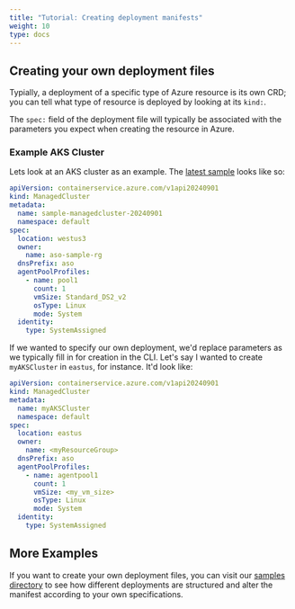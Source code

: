 ```yaml
---
title: "Tutorial: Creating deployment manifests"
weight: 10
type: docs
---
```


## Creating your own deployment files 

Typially, a deployment of a specific type of Azure resource is its own CRD; you can tell what type of resource is deployed by looking at its `kind:`.

The `spec:` field of the deployment file will typically be associated with the parameters you expect when creating the resource in Azure.

### Example AKS Cluster

Lets look at an AKS cluster as an example. The [latest sample](https://github.com/Azure/azure-service-operator/blob/main/v2/samples/containerservice/v1api20240901/v1api20240901_managedcluster.yaml) looks like so:

```yaml
apiVersion: containerservice.azure.com/v1api20240901
kind: ManagedCluster
metadata:
  name: sample-managedcluster-20240901
  namespace: default
spec:
  location: westus3
  owner:
    name: aso-sample-rg
  dnsPrefix: aso
  agentPoolProfiles:
    - name: pool1
      count: 1
      vmSize: Standard_DS2_v2
      osType: Linux
      mode: System
  identity:
    type: SystemAssigned
```

If we wanted to specify our own deployment, we'd replace parameters as we typically fill in for creation in the CLI. Let's say I wanted to create `myAKSCluster` in `eastus`, for instance. It'd look like:

```yaml
apiVersion: containerservice.azure.com/v1api20240901
kind: ManagedCluster
metadata:
  name: myAKSCluster
  namespace: default
spec:
  location: eastus
  owner:
    name: <myResourceGroup>
  dnsPrefix: aso
  agentPoolProfiles:
    - name: agentpool1
      count: 1
      vmSize: <my_vm_size>
      osType: Linux
      mode: System
  identity:
    type: SystemAssigned
```

## More Examples

If you want to create your own deployment files, you can visit our [samples directory](https://github.com/Azure/azure-service-operator/tree/main/v2/samples) to see how different deployments are structured and alter the manifest according to your own specifications.
